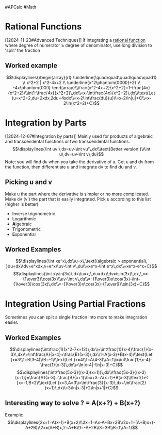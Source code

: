 #APCalc 
#Math 
# Rational Functions
[[2024-11-23#Advanced Techniques]]
If integrating a [rational function](Useful%20Things.md#Rational%20Functions) where degree of numerator $\geq$ degree of denominator, use long division to 'split' the fraction
## Worked example
$$\displaylines{\begin{array}{rl}
    \underline{\quad\quad\quad\quad\quad1} \\
    x^2+2 | x^2-4x+2 \\
      \underline{x^2\phantom{0000}+2} \\
      -4x\phantom{000}
  \end{array}\\\frac{x^2-4x+2}{x^2+2}=1-\frac{4x}{x^2+2}\\\int1-\frac{4x}{x^2+2}\,dx\\=x-\int\frac{4x}{x^2+2}\,dx\\\text{Let }u=x^2+2,du=2xdx,2du=4xdx\\=x-2\int\frac{du}{u}\\=x-2\ln|u|+C\\=x-2\ln(x^2+2)+C}$$
# Integration by Parts
[[2024-12-07#Integration by parts]]
Mainly used for products of algebraic and transcendental functions or two transcendental functions.
$$\displaylines{\int uv'\,dx=uv-\int vu'\,dx\\\text{Better version:}\\\int u\,dv=uv-\int v\,du}$$
Note: you will find du when you take the derivative of u.
Get u and dv from the function, then differentiate u and integrate dv to find du and v.
## Picking u and v
Make u the part where the derivative is simpler or no more complicated.
Make dv (v') the part that is easily integrated.
Pick u according to this list (higher is better)
- **I**nverse trigonometric
- **L**ogarithmic
- **A**lgebraic
- **T**rigonometric
- **E**xponential
## Worked Examples
$$\displaylines{\int xe^x\,dx\\u=x\,\text{(algebraic > exponential), }du=dx\\dv=e^xdx,v=e^x\\uv-\int v\,du\\=xe^x-\int e^x\,dx\\=xe^x-e^x+C}$$$$\displaylines{\int x\sin(3x)\,dx\\u=x,\,du=dx\\dv=\sin(3x)\,dx,\,v=-{1\over3}\cos(3x)\\uv-\int v\,du\\=-{1\over3}x\cos(3x)-\int-{1\over3}\cos(3x)\,dx\\=-{1\over3}x\cos(3x)-{1\over9}\sin(3x)+C}$$
# Integration Using Partial Fractions
Sometimes you can split a single fraction into more to make integration easier.
## Worked Examples
$$\displaylines{\int\frac{1}{x^2-7x+12}\,dx\\=\int\frac{1}{x-4}\frac{1}{x-3}\,dx\\=\int\frac{A}{x-4}+\frac{B}{x-3}\,dx\\1=A(x-3)+B(x-4)\\\text{Let }x=3\\1=B(3-4)\\B=-1\\\text{Let }x=4\\1=A(4-3)\\A=1\\=\int\frac{1}{x-4}-\frac{1}{x-3}\,dx\\=\ln|x-4|-\ln|x-3|+C}$$
$$\displaylines{\int\frac{5x-3}{(x-3)(x+1)}\,dx\\\frac{5x-3}{(x-3)(x+1)}=\frac{A}{x-3}+\frac{B}{x+1}\\5x+3=A(x+1)+B(x-3)\\\text{Let }x=-1,B=2\\\text{Let }x=3,A=3\\=\int\frac{3}{x-3}\,dx+\int\frac{2}{x+1}\,dx\\=3\ln|x-3|+2\ln|x+1|+C}$$
## Interesting way to solve ? = A(x+?) + B(x+?)
Example:$$\displaylines{2x+1=A(x-1)+B(x+2)\\2x+1=Ax-A+Bx+2B\\2x+1=(A+B)x+(-A+2B)\\2x=(A+B)x,2=A+B\\1=-A+2B\\3=3B\\B=1\\A=1}$$

